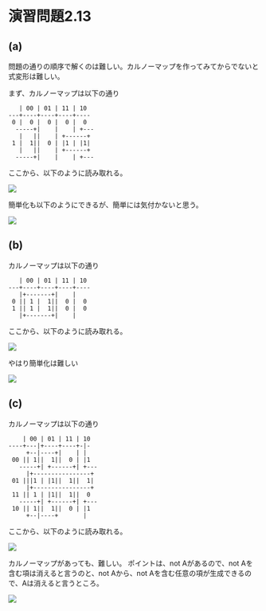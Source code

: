 # 演習問題2.13

## (a)

問題の通りの順序で解くのは難しい。カルノーマップを作ってみてからでないと式変形は難しい。

まず、カルノーマップは以下の通り
```
   | 00 | 01 | 11 | 10
---+----+----+----+----
 0 |  0 |  0 |  0 |  0
  -----+|    | 	  | +---
   |   ||    | +------+
 1 |  1||  0 | |1 | |1|
   |   ||    | +------+
  -----+|    | 	  | +---
```	     	       
ここから、以下のように読み取れる。

<img src="https://horie-t.github.io/DigitalDesignAndComputerArchitecture-Ans/images/ex2-13/ex2-13-a-1.png" />

簡単化も以下のようにできるが、簡単には気付かないと思う。

<img src="https://horie-t.github.io/DigitalDesignAndComputerArchitecture-Ans/images/ex2-13/ex2-13-a.png" />

## (b)

カルノーマップは以下の通り			
```						
   | 00 | 01 | 11 | 10				
---+----+----+----+----				
   |+-------+| 	  |    				
 0 || 1 |  1||  0 |  0 				
 1 || 1 |  1||  0 |  0				
   |+-------+| 	  | 				
``` 	     	       				
ここから、以下のように読み取れる。		
						
<img src="https://horie-t.github.io/DigitalDesignAndComputerArchitecture-Ans/images/ex2-13/ex2-13-b-1.png" />
						
やはり簡単化は難しい				
						
<img src="https://horie-t.github.io/DigitalDesignAndComputerArchitecture-Ans/images/ex2-13/ex2-13-b.png" />
		      				
## (c)		      				
カルノーマップは以下の通り			
```		      				
    | 00 | 01 | 11 | 10         		
----+---|+----+----+-|-         		
     +--|----+|    | |          		
 00 || 1||  1||  0 | |1         		
   -----+| +------+| +---       		
     |+----------------+        		
 01 |||1 | |1||  1||  1|        		
     |+----------------+        		
 11 || 1 | |1||  1||  0         		
   -----+| +------+| +---       		
 10 || 1||  1||  0 | |1         		
     +--|----+       |          		
```    	      	       				
ここから、以下のように読み取れる。		
   	      					
<img src="https://horie-t.github.io/DigitalDesignAndComputerArchitecture-Ans/images/ex2-13/ex2-13-c-1.png" />
						
カルノーマップがあっても、難しい。
ポイントは、not Aがあるので、not Aを含む項は消えると言うのと、not Aから、not Aを含む任意の項が生成できるので、Aは消えると言うところ。

<img src="https://horie-t.github.io/DigitalDesignAndComputerArchitecture-Ans/images/ex2-13/ex2-13-c.png" />
		      				
		      

